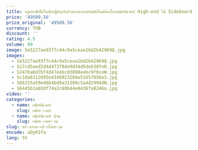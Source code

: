 ```yaml
---
title: หรูหราสีเปียโนสีดําตู้สําหรับร้านอาหารหลังสมัยใหม่ห้องโถงเฟอร์นิเจอร์ High-end ไม้ Sideboard
price: '49509.56'
price_original: '49509.56'
currency: THB
discount: ''
rating: 4.5
volume: 99
image: Se5227ae93f7c44c9a5ceaa1bd2b42969Q.jpg
images:
  - Se5227ae93f7c44c9a5ceaa1bd2b42969Q.jpg
  - S17cd5aed2d4d47378de9d34d5de538feR.jpg
  - S2476a6d7bf4d47eebc83098eebc9f0ceW.jpg
  - Sc1da6312895e4346923266e51657856eS.jpg
  - S66335a59e48b4bd8a31300c5a4d2994dN.jpg
  - S6445b1a02df74a2c80b44e0436fa8246o.jpg
video: ''
categories:
  - name: เฟอร์นิเจอร์
    slug: เฟอร-เจอร
  - name: เฟอร์นิเจอร์ บ้าน
    slug: เฟอร-เจอร-าน
slug: หร-หราส-เป-ยโนส-าต
encode: oDyKSfa
lang: th
---
```

  